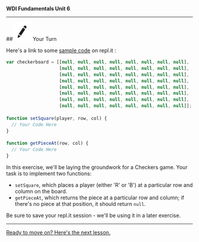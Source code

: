 **WDI Fundamentals Unit 6**

---

##![Your Turn](../assets/exercise.png) Your Turn

Here's a link to some [sample code](http://repl.it/agR) on repl.it :

```javascript
var checkerboard = [[null, null, null, null, null, null, null, null],
                    [null, null, null, null, null, null, null, null],
                    [null, null, null, null, null, null, null, null],
                    [null, null, null, null, null, null, null, null],
                    [null, null, null, null, null, null, null, null],
                    [null, null, null, null, null, null, null, null],
                    [null, null, null, null, null, null, null, null],
                    [null, null, null, null, null, null, null, null]];

function setSquare(player, row, col) {
  // Your Code Here
}

function getPieceAt(row, col) {
  // Your Code Here
}
```

In this exercise, we'll be laying the groundwork for a Checkers game. Your task is to implement two functions:
* `setSquare`, which places a player (either 'R' or 'B') at a particular row and column on the board.
* `getPieceAt`, which returns the piece at a particular row and column; if there's no piece at that position, it should return `null`.

Be sure to save your repl.it session - we'll be using it in a later exercise.

---
[Ready to move on? Here's the next lesson.](05_lesson.md)
